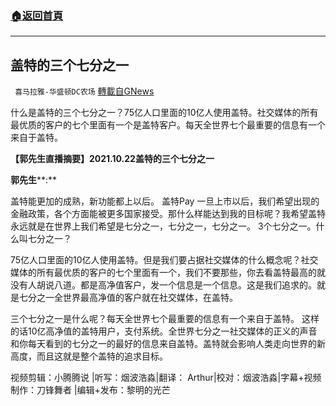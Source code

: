 ###  [:house:返回首頁](https://github.com/ourhimalayas/txt)
---


## 盖特的三个七分之一
` 喜马拉雅-华盛顿DC农场` [轉載自GNews](https://gnews.org/zh-hans/1619480/)

什么是盖特的三个七分之一？75亿人口里面的10亿人使用盖特。社交媒体的所有最优质的客户的七个里面有一个是盖特客户。每天全世界七个最重要的信息有一个来自于盖特。

**【郭先生直播摘要】****2021.10.22****盖特的三个七分之一**

**郭先生****:**

盖特能更加的成熟，新功能都上以后。 盖特Pay 一旦上市以后，我们希望出现的金融政策，各个方面能被更多国家接受。那什么样能达到我的目标呢？我希望盖特永远就是在世界上我们希望是七分之一，七分之一，七分之一。 3个七分之一。什么叫七分之一？

75亿人口里面的10亿人使用盖特。但是我们要占据社交媒体的什么概念呢？社交媒体的所有最优质的客户的七个里面有一个，我们不要那些，你去看盖特最高的就没有人胡说八道。都是高净值客户，发一个信息是一个信息。这是我们追求的。就是七分之一全世界最高净值的客户就在社交媒体，在盖特。

三个七分之一是什么呢？每天全世界七个最重要的信息有一个来自于盖特。 这样的话10亿高净值的盖特用户，支付系统。全世界七分之一社交媒体的正义的声音和你每天看到的七分之一的最好的信息来自盖特。盖特就会影响人类走向世界的新高度，而且这就是整个盖特的追求目标。

视频剪辑：小腾腾说 |听写：烟波浩淼|翻译： Arthur|校对：烟波浩淼|字幕+视频制作：刀锋舞者 |编辑+发布：黎明的光芒
